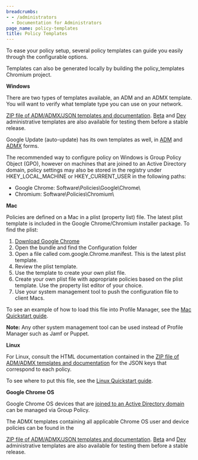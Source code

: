 ```yaml
---
breadcrumbs:
- - /administrators
  - Documentation for Administrators
page_name: policy-templates
title: Policy Templates
---
```


To ease your policy setup, several policy templates can guide you easily through
the configurable options.

Templates can also be generated locally by building the policy_templates
Chromium project.

**Windows**

There are two types of templates available, an ADM and an ADMX template. You
will want to verify what template type you can use on your network.

[ZIP file of ADM/ADMX/JSON templates and
documentation](https://dl.google.com/dl/edgedl/chrome/policy/policy_templates.zip).
[Beta](https://dl.google.com/chrome/policy/beta_policy_templates.zip) and
[Dev](https://dl.google.com/chrome/policy/dev_policy_templates.zip)
administrative templates are also available for testing them before a stable
release.

Google Update (auto-update) has its own templates as well, in
[ADM](https://dl.google.com/update2/enterprise/GoogleUpdate.adm) and
[ADMX](http://dl.google.com/dl/update2/enterprise/googleupdateadmx.zip) forms.

The recommended way to configure policy on Windows is Group Policy Object (GPO),
however on machines that are joined to an Active Directory domain, policy
settings may also be stored in the registry under HKEY_LOCAL_MACHINE or
HKEY_CURRENT_USER in the following paths:

*   Google Chrome: Software\\Policies\\Google\\Chrome\\
*   Chromium: Software\\Policies\\Chromium\\

**Mac**

Policies are defined on a Mac in a plist (property list) file. The latest plist
template is included in the Google Chrome/Chromium installer package. To find
the plist:

1.  [Download Google Chrome](https://www.google.com/chrome/)
2.  Open the bundle and find the Configuration folder
3.  Open a file called com.google.Chrome.manifest. This is the latest
            plist template.
4.  Review the plist template.
5.  Use the template to create your own plist file.
6.  Create your own plist file with appropriate policies based on the
            plist template. Use the property list editor of your choice.
7.  Use your system management tool to push the configuration file to
            client Macs.

To see an example of how to load this file into Profile Manager, see the [Mac
Quickstart guide](/administrators/mac-quick-start).

**Note:** Any other system management tool can be used instead of Profile
Manager such as Jamf or Puppet.

**Linux**

For Linux, consult the HTML documentation contained in the [ZIP file of ADM/ADMX
templates and
documentation](https://dl.google.com/dl/edgedl/chrome/policy/policy_templates.zip)
for the JSON keys that correspond to each policy.

To see where to put this file, see the [Linux Quickstart
guide](/administrators/linux-quick-start).

**Google Chrome OS**

Google Chrome OS devices that are [joined to an Active Directory
domain](https://support.google.com/chrome/a/answer/7497916) can be managed via
Group Policy.

The ADMX templates containing all applicable Chrome OS user and device policies
can be found in the

[ZIP file of ADM/ADMX/JSON templates and
documentation](https://dl.google.com/dl/edgedl/chrome/policy/policy_templates.zip).
[Beta](https://dl.google.com/chrome/policy/beta_policy_templates.zip) and
[Dev](https://dl.google.com/chrome/policy/dev_policy_templates.zip)
administrative templates are also available for testing them before a stable
release.